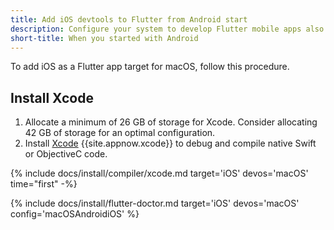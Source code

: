 ```yaml
---
title: Add iOS devtools to Flutter from Android start
description: Configure your system to develop Flutter mobile apps also on iOS.
short-title: When you started with Android
---
```


To add iOS as a Flutter app target for macOS, follow this procedure.

## Install Xcode

1. Allocate a minimum of 26 GB of storage for Xcode.
   Consider allocating 42 GB of storage for an optimal configuration.
1. Install [Xcode][] {{site.appnow.xcode}} to debug and compile native
   Swift or ObjectiveC code.

{% include docs/install/compiler/xcode.md
   target='iOS'
   devos='macOS'
   time="first" -%}

{% include docs/install/flutter-doctor.md
   target='iOS'
   devos='macOS'
   config='macOSAndroidiOS' %}

[Xcode]: {{site.apple-dev}}/xcode/

